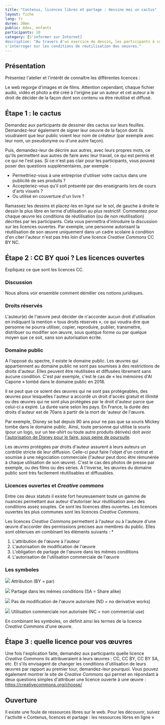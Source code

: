 ```yaml
---
title: "Contenus, licences libres et partage : dessine moi un cactus"
layout: fiche
lang: fr
duree: 30mn
public: Ados, enfants
participants: 10
category: [S'informer sur Internet]
description: "Au travers d'un exercice de dessin, les participants à cet atelier vont être amenés à
s'interroger sur les conditions de réutilisation des oeuvres."
---
```


Présentation
------------

Présentez l'atelier et l'intérêt de connaître les différentes licences :

Le web regorge d'images et de films. Attention cependant, chaque fichier
audio, vidéo et photo a été créé à l'origine par un auteur et cet auteur
a le droit de décider de la façon dont son contenu va être réutilisé et
diffusé.

Étape 1 : le cactus
-------------------

Demandez aux participants de dessiner des cactus sur leurs feuilles.
Demandez-leur également de signer leur oeuvre de la façon dont ils
voudraient que leur public voient leur nom de créateur (par exemple avec
leur nom, un pseudonyme ou d'une autre façon).

Puis, demandez-leur de décrire aux autres, avec leurs propres mots, ce
qu'ils permettent aux autres de faire avec leur travail, ce qui est
permis et ce qui ne l'est pas. Si ce n'est pas clair pour les
participants, vous pouvez poser des questions supplémentaires, par
exemple :

-   Permettriez-vous à une entreprise d'utiliser votre cactus dans une
    publicité de ses produits ?
-   Accepteriez-vous qu'il soit présenté par des enseignants lors de
    cours d'arts visuels ?
-   Ou utilisé en couverture d'un livre ?

Ramassez les dessins et placez-les en ligne sur le sol, de gauche à
droite le dessin le plus libre en terme d'utilisation au plus
restrictif. Commentez pour chaque œuvre les conditions de réutilisation
(ou de non réutilisation) décrites par les participants. Cela vous
permettra d'introduire la discussion sur les licences ouvertes. Par
exemple, une personne autorisant la réutilisation de son œuvre
uniquement dans un cadre scolaire à condition d'en citer l'auteur n'est
pas très loin d'une licence *Creative Commons* CC BY NC.

Étape 2 : CC BY quoi ? Les licences ouvertes
--------------------------------------------

Expliquez ce que sont les licences CC.

### Discussion

Nous allons voir ensemble comment démêler ces notions juridiques.

### Droits réservés

L'auteur(e) de l'œuvre peut décider de n'accorder aucun droit
d'utilisation en indiquant la mention « tous droits réservés », ce qui
voudra dire que personne ne pourra utiliser, copier, reproduire,
publier, transmettre, distribuer ou modifier son œuvre, sous quelque
forme ou par quelque moyen que ce soit, sans son autorisation écrite.

### Domaine public

A l'opposé du spectre, il existe le domaine public. Les œuvres qui
appartiennent au domaine public ne sont pas soumises à des restrictions
de droits d'auteur. Elles peuvent être réutilisées et diffusées
librement sans aucune condition. C'est par exemple, c'est le cas de
« les mémoires d'Al Capone » tombé dans le domaine public en 2018.

Il se peut que ce soient des œuvres qui ne sont pas protégeables, des
œuvres pour lesquelles l'auteur a accordé un droit d'accès gratuit et
illimité ou des œuvres qui ne sont plus protégées par le droit d'auteur
parce que celui-ci a expiré. La durée varie selon les pays. En France,
la durée des droits d'auteur est de 70ans à partir de la mort de 'auteur
de l'œuvre.

Par exemple, Disney se bat depuis 90 ans pour ne pas que sa souris
Mickey tombe dans le domaine public. Ainsi, toute personne qui utilise
la souris (pour un logo, sur un tee-shirt ou toute autre produits
dérivés) doit avoir [l'autorisation de Disney pour le faire, sous peine de poursuite](https://bfmbusiness.bfmtv.com/entreprise/comment-disney-bataille-depuis-88-ans-pour-proteger-mickey-943780.html).

Les œuvres protégées par droits d'auteur assurent à leurs auteurs un
contrôle stricte de leur diffusion. Celle-ci peut faire l'objet d'un
contrat et soumise à une négociation commerciale (l'auteur peut donc
être rémunérée à chaque utilisation de son œuvre). C'est le cas des
photos de presse par exemple, ou des films ou des séries. À l'inverse,
les œuvres du domaine public sont très facilement réutilisables et
diffusables.

### Licences ouvertes et *Creative commons*

Entre ces deux statuts il existe fort heureusement toute un gamme de
nuances permettant aux auteur d'autoriser leur réutilisation avec des
conditions assez souples. Ce sont les licences dites ouvertes. Les
licences ouvertes les plus communes sont les licences *Creative
Commons*.

Les licences *Creative Commons* permettent à l'auteur ou à l'auteure
d'une œuvre d'accorder des permissions précises aux membres du public.
Elles sont obtenues en combinant les éléments suivants : \*

1.  L'attribution de l'œuvre à l'auteur
2.  L'autorisation de modification de l'œuvre
3.  L'obligation de partage de l'œuvre dans les mêmes conditions
4.  L'autorisation de l'utilisation commerciale de l'œuvre

### Les symboles

![](https://voyageursdunumerique.fr/wp-content/uploads/2018/11/48px-Cc-by_new_white.svg_.png) Attribution (BY =
par)

![](https://voyageursdunumerique.fr/wp-content/uploads/2018/11/48px-Cc-sa_white.svg_.png) Partage dans les
mêmes conditions (SA = Share alike)

![](https://voyageursdunumerique.fr/wp-content/uploads/2018/11/48px-Cc-nd_white.svg_.png) Pas de modification
de l'œuvre autorisée (ND = no derivative works)

![](https://voyageursdunumerique.fr/wp-content/uploads/2018/11/Cc-nc_white.svg_.png) Utilisation
commerciale non autorisée (NC = non commercial use)

En combinant les symboles, on définit ainsi les termes de la licence
*Creative Commons* d'une œuvre.

Étape 3 : quelle licence pour vos œuvres
----------------------------------------

Une fois l'explication faite, demandez aux participants quelle licence
*Creative Commons* ils attribueraient à leurs œuvres : CC, CC BY, CC BY
SA, etc. Et s'ils envisagent de changer les conditions d'utilisation de
leurs œuvres par rapport au premier tour, demandez-leur pourquoi. Vous
pouvez également montrer le site de *Creative Commons* qui permet en
répondant à deux questions simples d'attribuer une licence ouverte à une
œuvre : <https://creativecommons.org/choose/>

Ouverture
---------

Il existe une foule de ressources libres sur le web. Pour les découvrir,
suivez l'activité « Contenus, licences et partage : les ressources
libres en ligne »
